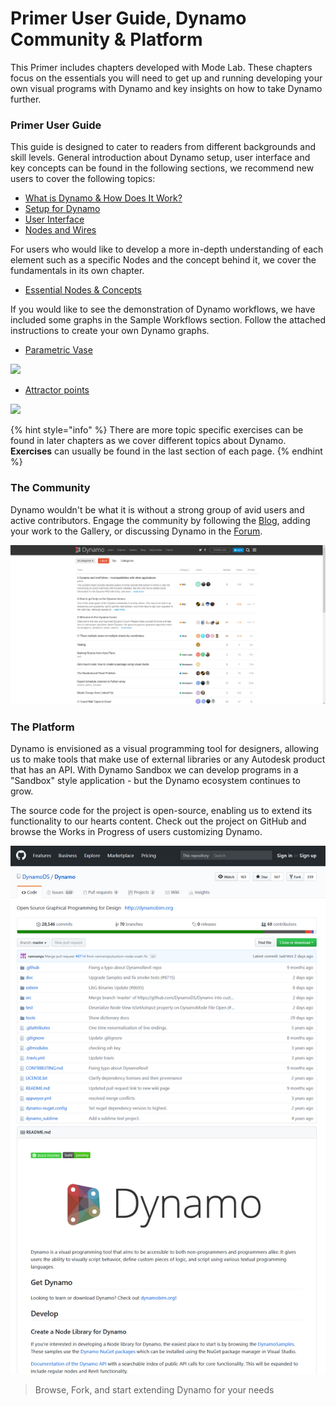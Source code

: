 # Primer User Guide, Dynamo Community & Platform

This Primer includes chapters developed with Mode Lab. These chapters focus on the essentials you will need to get up and running developing your own visual programs with Dynamo and key insights on how to take Dynamo further.

### Primer User Guide

This guide is designed to cater to readers from different backgrounds and skill levels. General introduction about Dynamo setup, user interface and key concepts can be found in the following sections, we recommend new users to cover the following topics:

* [What is Dynamo & How Does It Work?](1-what-is-dynamo.md)
* [Setup for Dynamo](../2\_setup\_for\_dynamo/)
* [User Interface](../3\_user\_interface/)
* [Nodes and Wires](../4\_nodes\_and\_wires/)

For users who would like to develop a more in-depth understanding of each element such as a specific Nodes and the concept behind it, we cover the fundamentals in its own chapter.

* [Essential Nodes & Concepts](../5\_essential\_nodes\_and\_concepts/)

If you would like to see the demonstration of Dynamo workflows, we have included some graphs in the Sample Workflows section. Follow the attached instructions to create your own Dynamo graphs.

* [Parametric Vase](../10\_sample\_workflow/10-1\_getting-started-workflows/1-parametric-vase.md)

![](../10\_sample\_workflow/images/10-1/1/vase1\(3\).gif)

* [Attractor points](../10\_sample\_workflow/10-1\_getting-started-workflows/2-attractor-points.md)

![](images/1-2/attractor1.gif)

{% hint style="info" %}
There are more topic specific exercises can be found in later chapters as we cover different topics about Dynamo. **Exercises** can usually be found in the last section of each page.
{% endhint %}

### The Community

Dynamo wouldn't be what it is without a strong group of avid users and active contributors. Engage the community by following the [Blog](http://dynamobim.org/blog/), adding your work to the Gallery, or discussing Dynamo in the [Forum](https://forum.dynamobim.com).

![The Forum](images/1-2/02-Community.png)

### The Platform

Dynamo is envisioned as a visual programming tool for designers, allowing us to make tools that make use of external libraries or any Autodesk product that has an API. With Dynamo Sandbox we can develop programs in a "Sandbox" style application - but the Dynamo ecosystem continues to grow.

The source code for the project is open-source, enabling us to extend its functionality to our hearts content. Check out the project on GitHub and browse the Works in Progress of users customizing Dynamo.

![The Repo](images/1-2/03-TheRepo.png)

> Browse, Fork, and start extending Dynamo for your needs

